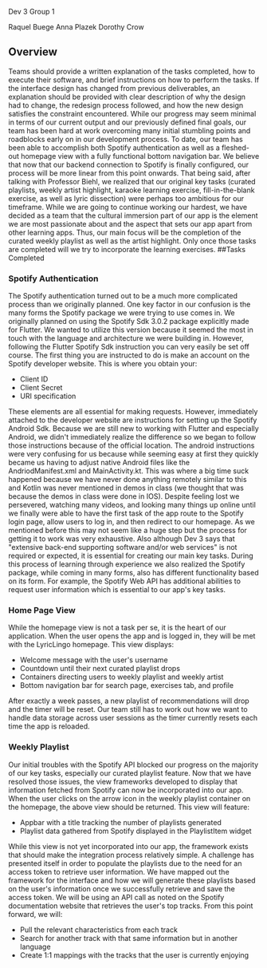 Dev 3
Group 1

Raquel Buege
Anna Plazek
Dorothy Crow

## Overview
Teams should provide a written explanation of the tasks completed, how to execute their software, and brief instructions on how to perform the tasks. If the interface design has changed from previous deliverables, an explanation should be provided with clear description of why the design had to change, the redesign process followed, and how the new design satisfies the constraint encountered.
While our progress may seem minimal in terms of our current output and our previously defined final goals, our team has been hard at work overcoming many initial stumbling points and roadblocks early on in our development process. To date, our team has been able to accomplish both Spotify authentication as well as a fleshed-out homepage view with a fully functional bottom navigation bar.
We believe that now that our backend connection to Spotify is finally configured, our process will be more linear from this point onwards. That being said, after talking with Professor Biehl, we realized that our original key tasks (curated playlists, weekly artist highlight, karaoke learning exercise, fill-in-the-blank exercise, as well as lyric dissection) were perhaps too ambitious for our timeframe.
While we are going to continue working our hardest, we have decided as a team that the cultural immersion part of our app is the element we are most passionate about and the aspect that sets our app apart from other learning apps. Thus, our main focus will be the completion of the curated weekly playlist as well as the artist highlight. Only once those tasks are completed will we try to incorporate the learning exercises.
##Tasks Completed
### Spotify Authentication
The Spotify authentication turned out to be a much more complicated process than we originally planned. One key factor in our confusion is the many forms the Spotify package we were trying to use comes in. We originally planned on using the Spotify Sdk 3.0.2 package explicitly made for Flutter. We wanted to utilize this version because it seemed the most in touch with the language and architecture we were building in.
However, following the Flutter Spotify Sdk instruction you can very easily be set off course. The first thing you are instructed to do is make an account on the Spotify developer website. This is where you obtain your:

- Client ID
- Client Secret
- URI specification

These elements are all essential for making requests. However, immediately attached to the developer website are instructions for setting up the Spotify Android Sdk. Because we are still new to working with Flutter and especially Android, we didn't immediately realize the difference so we began to follow those instructions because of the official location.
The android instructions were very confusing for us because while seeming easy at first they quickly became us having to adjust native Android files like the AndriodManifest.xml and MainActivity.kt. This was where a big time suck happened because we have never done anything remotely similar to this and Kotlin was never mentioned in demos in class (we thought that was because the demos in class were done in IOS).
Despite feeling lost we persevered, watching many videos, and looking many things up online until we finally were able to have the first task of the app route to the Spotify login page, allow users to log in, and then redirect to our homepage. As we mentioned before this may not seem like a huge step but the process for getting it to work was very exhaustive.
Also although Dev 3 says that "extensive back-end supporting software and/or web services" is not required or expected, it is essential for creating our main key tasks. During this process of learning through experience we also realized the Spotify package, while coming in many forms, also has different functionality based on its form. For example, the Spotify Web API has additional abilities to request user information which is essential to our app's key tasks.
### Home Page View
While the homepage view is not a task per se, it is the heart of our application. When the user opens the app and is logged in, they will be met with the LyricLingo homepage. This view displays:

- Welcome message with the user's username
- Countdown until their next curated playlist drops
- Containers directing users to weekly playlist and weekly artist
- Bottom navigation bar for search page, exercises tab, and profile

After exactly a week passes, a new playlist of recommendations will drop and the timer will be reset. Our team still has to work out how we want to handle data storage across user sessions as the timer currently resets each time the app is reloaded.
### Weekly Playlist
Our initial troubles with the Spotify API blocked our progress on the majority of our key tasks, especially our curated playlist feature. Now that we have resolved those issues, the view frameworks developed to display that information fetched from Spotify can now be incorporated into our app.
When the user clicks on the arrow icon in the weekly playlist container on the homepage, the above view should be returned. This view will feature:

- Appbar with a title tracking the number of playlists generated
- Playlist data gathered from Spotify displayed in the PlaylistItem widget

While this view is not yet incorporated into our app, the framework exists that should make the integration process relatively simple. A challenge has presented itself in order to populate the playlists due to the need for an access token to retrieve user information.
We have mapped out the framework for the interface and how we will generate these playlists based on the user's information once we successfully retrieve and save the access token. We will be using an API call as noted on the Spotify documentation website that retrieves the user's top tracks. From this point forward, we will:

- Pull the relevant characteristics from each track
- Search for another track with that same information but in another language
- Create 1:1 mappings with the tracks that the user is currently enjoying
